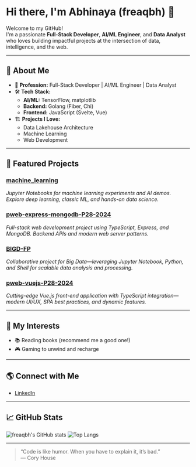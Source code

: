 # Hi there, I'm Abhinaya (freaqbh) 👋

Welcome to my GitHub!  
I'm a passionate **Full-Stack Developer**, **AI/ML Engineer**, and **Data Analyst** who loves building impactful projects at the intersection of data, intelligence, and the web.

---

## 🚀 About Me
- 💼 **Profession:** Full-Stack Developer | AI/ML Engineer | Data Analyst
- 🛠️ **Tech Stack:**
  - **AI/ML:** TensorFlow, matplotlib
  - **Backend:** Golang (Fiber, Chi)
  - **Frontend:** JavaScript (Svelte, Vue)
- 🏗️ **Projects I Love:**  
  - Data Lakehouse Architecture  
  - Machine Learning  
  - Web Development

---

## 🌟 Featured Projects

### [machine_learning](https://github.com/freaqbh/machine_learning)
*Jupyter Notebooks for machine learning experiments and AI demos. Explore deep learning, classic ML, and hands-on data science.*

### [pweb-express-mongodb-P28-2024](https://github.com/freaqbh/pweb-express-mongodb-P28-2024)
*Full-stack web development project using TypeScript, Express, and MongoDB. Backend APIs and modern web server patterns.*

### [BIGD-FP](https://github.com/Gandhiert/BIGD-FP)
*Collaborative project for Big Data—leveraging Jupyter Notebook, Python, and Shell for scalable data analysis and processing.*

### [pweb-vuejs-P28-2024](https://github.com/freaqbh/pweb-vuejs-P28-2024)
*Cutting-edge Vue.js front-end application with TypeScript integration—modern UI/UX, SPA best practices, and dynamic features.*

---

## 🧠 My Interests
- 📚 Reading books (recommend me a good one!)
- 🎮 Gaming to unwind and recharge

---

## 🌎 Connect with Me
- [LinkedIn](https://www.linkedin.com/in/m-abhinaya-al-faruqi-5055a8288/)

---

## 📈 GitHub Stats

![freaqbh's GitHub stats](https://github-readme-stats.vercel.app/api?username=freaqbh&show_icons=true&theme=radical)
![Top Langs](https://github-readme-stats.vercel.app/api/top-langs/?username=freaqbh&layout=compact&theme=radical)

---

> “Code is like humor. When you have to explain it, it’s bad.”  
> — Cory House

